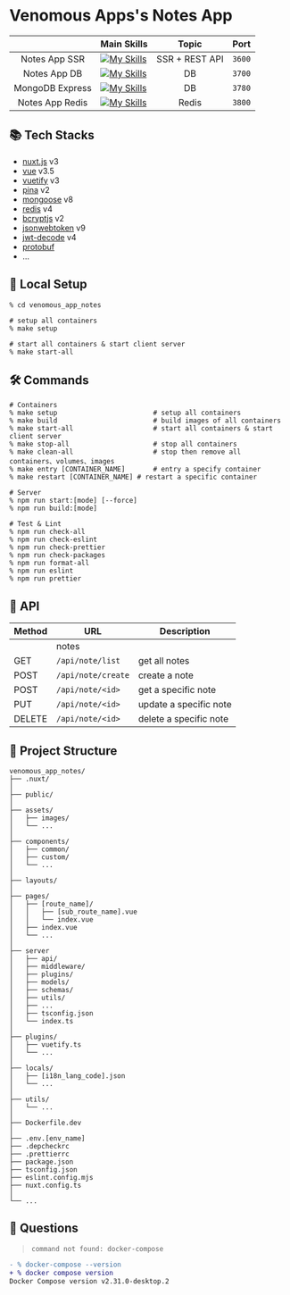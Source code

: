 # Venomous Apps's Notes App

|                 | Main Skills                                                                                                  |     Topic      |  Port  |
| :-------------: | ------------------------------------------------------------------------------------------------------------ | :------------: | :----: |
|  Notes App SSR  | [![My Skills](https://skillicons.dev/icons?i=docker,nuxt,vue&perline=4&theme=light)](https://skillicons.dev) | SSR + REST API | `3600` |
|  Notes App DB   | [![My Skills](https://skillicons.dev/icons?i=docker,mongodb&perline=4&theme=light)](https://skillicons.dev)  |       DB       | `3700` |
| MongoDB Express | [![My Skills](https://skillicons.dev/icons?i=docker,mongodb&perline=4&theme=light)](https://skillicons.dev)  |       DB       | `3780` |
| Notes App Redis | [![My Skills](https://skillicons.dev/icons?i=docker,redis&perline=4&theme=light)](https://skillicons.dev)    |     Redis      | `3800` |

## 📚 Tech Stacks

- [nuxt.js]() v3
- [vue]() v3.5
- [vuetify]() v3
- [pina]() v2
- [mongoose]() v8
- [redis]() v4
- [bcryptjs]() v2
- [jsonwebtoken]() v9
- [jwt-decode]() v4
- [protobuf](https://github.com/BlaxBerry333/venomous_app_protobuf)
- ...

## 🚀 Local Setup

```shell
% cd venomous_app_notes

# setup all containers
% make setup

# start all containers & start client server
% make start-all
```

## 🛠 Commands

```shell
# Containers
% make setup                        # setup all containers
% make build                        # build images of all containers
% make start-all                    # start all containers & start client server
% make stop-all                     # stop all containers
% make clean-all                    # stop then remove all containers、volumes、images
% make entry [CONTAINER_NAME]       # entry a specify container
% make restart [CONTAINER_NAME] # restart a specific container

# Server
% npm run start:[mode] [--force]
% npm run build:[mode]

# Test & Lint
% npm run check-all
% npm run check-eslint
% npm run check-prettier
% npm run check-packages
% npm run format-all
% npm run eslint
% npm run prettier
```

## 🔗 API

| Method | URL                | Description            |
| ------ | ------------------ | ---------------------- |
|        | notes              |                        |
| GET    | `/api/note/list`   | get all notes          |
| POST   | `/api/note/create` | create a note          |
| POST   | `/api/note/<id>`   | get a specific note    |
| PUT    | `/api/note/<id>`   | update a specific note |
| DELETE | `/api/note/<id>`   | delete a specific note |

## 📂 Project Structure

```shell
venomous_app_notes/
├── .nuxt/
│
├── public/
│
├── assets/
│   ├── images/
│   └── ...
│
├── components/
│   ├── common/
│   ├── custom/
│   └── ...
│
├── layouts/
│
├── pages/
│   ├── [route_name]/
│   │   ├── [sub_route_name].vue
│   │   └── index.vue
│   ├── index.vue
│   └── ...
│
├── server
│   ├── api/
│   ├── middleware/
│   ├── plugins/
│   ├── models/
│   ├── schemas/
│   ├── utils/
│   ├── ...
│   ├── tsconfig.json
│   └── index.ts
│
├── plugins/
│   ├── vuetify.ts
│   └── ...
│
├── locals/
│   ├── [i18n_lang_code].json
│   └── ...
│
├── utils/
│   └── ...
│
├── Dockerfile.dev
│
├── .env.[env_name]
├── .depcheckrc
├── .prettierrc
├── package.json
├── tsconfig.json
├── eslint.config.mjs
├── nuxt.config.ts
│
└── ...
```

## 🤔 Questions

> `command not found: docker-compose`

```diff
- % docker-compose --version
+ % docker compose version
Docker Compose version v2.31.0-desktop.2
```
